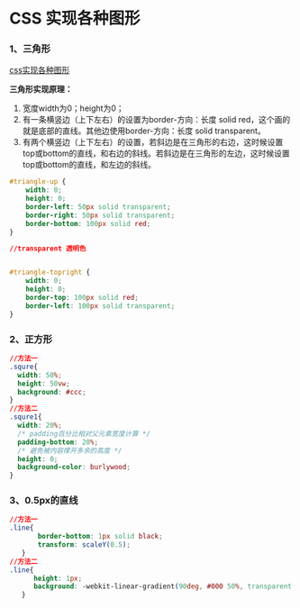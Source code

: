 # CSS 实现各种图形

### 1、三角形

[css实现各种图形](https://www.webhek.com/post/40-css-shapes.html)

**三角形实现原理：**

1. 宽度width为0；height为0；
2. 有一条横竖边（上下左右）的设置为border-方向：长度 solid red，这个画的就是底部的直线。其他边使用border-方向：长度 solid transparent。
3. 有两个横竖边（上下左右）的设置，若斜边是在三角形的右边，这时候设置top或bottom的直线，和右边的斜线。若斜边是在三角形的左边，这时候设置top或bottom的直线，和左边的斜线。

```css
#triangle-up {
    width: 0;
    height: 0;
    border-left: 50px solid transparent;
    border-right: 50px solid transparent;
    border-bottom: 100px solid red;
}

//transparent 透明色


#triangle-topright {
    width: 0;
    height: 0;
    border-top: 100px solid red;
    border-left: 100px solid transparent;
}
```



### 2、正方形

```css
//方法一
.squre{
  width: 50%;
  height: 50vw;
  background: #ccc;
}
//方法二
.squre1{
  width: 20%;
  /* padding百分比相对父元素宽度计算 */
  padding-bottom: 20%;
  /* 避免被内容撑开多余的高度 */
  height: 0;
  background-color: burlywood;
}
```

### 3、0.5px的直线

```css
//方法一
.line{
       border-bottom: 1px solid black;
       transform: scaleY(0.5);       
   }
//方法二
.line{    
      height: 1px;
      background: -webkit-linear-gradient(90deg, #000 50%, transparent 50%);
   }
```

